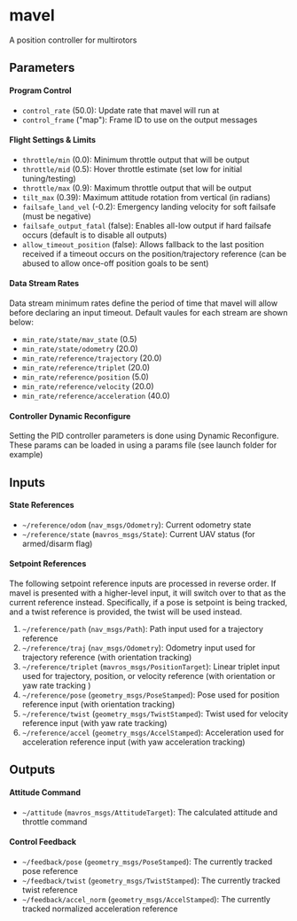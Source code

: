 # mavel
A position controller for multirotors

## Parameters

#### Program Control
- `control_rate` (50.0): Update rate that mavel will run at
- `control_frame` ("map"): Frame ID to use on the output messages

#### Flight Settings & Limits
- `throttle/min` (0.0): Minimum throttle output that will be output
- `throttle/mid` (0.5): Hover throttle estimate (set low for initial tuning/testing)
- `throttle/max` (0.9): Maximum throttle output that will be output
- `tilt_max` (0.39): Maximum attitude rotation from vertical (in radians)
- `failsafe_land_vel` (-0.2): Emergency landing velocity for soft failsafe (must be negative)
- `failsafe_output_fatal` (false): Enables all-low output if hard failsafe occurs (default is to disable all outputs)
- `allow_timeout_position` (false): Allows fallback to the last position received if a timeout occurs on the position/trajectory reference (can be abused to allow once-off position goals to be sent)

#### Data Stream Rates
Data stream minimum rates define the period of time that mavel will allow before declaring an input timeout. Default vaules for each stream are shown below:
- `min_rate/state/mav_state` (0.5)
- `min_rate/state/odometry` (20.0)
- `min_rate/reference/trajectory` (20.0)
- `min_rate/reference/triplet` (20.0)
- `min_rate/reference/position` (5.0)
- `min_rate/reference/velocity` (20.0)
- `min_rate/reference/acceleration` (40.0)

#### Controller Dynamic Reconfigure
Setting the PID controller parameters is done using Dynamic Reconfigure. These params can be loaded in using a params file (see launch folder for example)

## Inputs

#### State References
- `~/reference/odom` (`nav_msgs/Odometry`): Current odometry state
- `~/reference/state` (`mavros_msgs/State`): Current UAV status (for armed/disarm flag)

#### Setpoint References
The following setpoint reference inputs are processed in reverse order. If mavel is presented with a higher-level input, it will switch over to that as the current reference instead. Specifically, if a pose is setpoint is being tracked, and a twist reference is provided, the twist will be used instead.

1. `~/reference/path` (`nav_msgs/Path`): Path input used for a trajectory reference
2. `~/reference/traj` (`nav_msgs/Odometry`): Odometry input used for trajectory reference (with orientation tracking)
2. `~/reference/triplet` (`mavros_msgs/PositionTarget`): Linear triplet input used for trajectory, position, or velocity reference (with orientation or yaw rate tracking )
2. `~/reference/pose` (`geometry_msgs/PoseStamped`): Pose used for position reference input (with orientation tracking)
3. `~/reference/twist` (`geometry_msgs/TwistStamped`): Twist used for velocity reference input (with yaw rate tracking)
4. `~/reference/accel` (`geometry_msgs/AccelStamped`): Acceleration used for acceleration reference input (with yaw acceleration tracking)

## Outputs

#### Attitude Command
- `~/attitude` (`mavros_msgs/AttitudeTarget`): The calculated attitude and throttle command

#### Control Feedback
- `~/feedback/pose` (`geometry_msgs/PoseStamped`): The currently tracked pose reference
- `~/feedback/twist` (`geometry_msgs/TwistStamped`): The currently tracked twist reference
- `~/feedback/accel_norm` (`geometry_msgs/AccelStamped`): The currently tracked normalized acceleration reference

